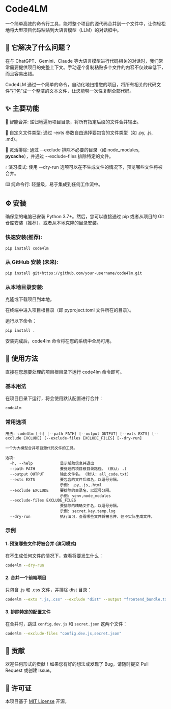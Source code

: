 # Code4LM
一个简单高效的命令行工具，能将整个项目的源代码合并到一个文件中，让你轻松地将大型项目代码粘贴到大语言模型（LLM）的对话框中。

## 🤔 它解决了什么问题？
在与 ChatGPT、Gemini、Claude 等大语言模型进行代码相关的对话时，我们常常需要提供项目的完整上下文。手动逐个复制粘贴多个文件的内容不仅效率低下，而且容易出错。

Code4LM 通过一个简单的命令，自动化地扫描您的项目，将所有相关的代码文件“打包”成一个整洁的文本文件，让您能够一次性复制全部代码。

## ✨ 主要功能
📂 智能合并: 递归地遍历项目目录，将所有指定后缀的文件合并输出。

🎯 自定义文件类型: 通过 -exts 参数自由选择要包含的文件类型（如 .py, .js, .md）。

🙈 灵活排除: 通过 --exclude 排除不必要的目录（如 node_modules, __pycache__），并通过 --exclude-files 排除特定的文件。

💧 演习模式: 使用 --dry-run 选项可以在不生成文件的情况下，预览哪些文件将被合并。

⌨️ 纯命令行: 轻量级，易于集成到任何工作流中。

## ⚙️ 安装
确保您的电脑已安装 Python 3.7+。然后，您可以直接通过 pip 或者从项目的 Git 仓库安装（推荐），或者从本地克隆的目录安装。

### 快速安装(推荐):
```bash
pip install code4lm
```

### 从 GitHub 安装 (未来):
```bash
pip install git+https://github.com/your-username/code4lm.git
```

### 从本地目录安装:

克隆或下载项目到本地。

在终端中进入项目根目录（即 pyproject.toml 文件所在的目录）。

运行以下命令：
```bash
pip install .
```
安装完成后，code4lm 命令将在您的系统中全局可用。

## 🚀 使用方法
直接在您想要处理的项目根目录下运行 code4lm 命令即可。

### 基本用法
在项目目录下运行，将会使用默认配置进行合并：
```bash
code4lm
```

### 常用选项
```
用法: code4lm [-h] [--path PATH] [--output OUTPUT] [--exts EXTS] [--exclude EXCLUDE] [--exclude-files EXCLUDE_FILES] [--dry-run]

一个为大模型合并项目源代码文件的工具。

选项:
  -h, --help            显示帮助信息并退出
  --path PATH           要处理的项目根目录路径。 (默认: .)
  --output OUTPUT       输出文件名。 (默认: all_code.txt)
  --exts EXTS           要包含的文件后缀名，以逗号分隔。
                        示例: .py,.js,.html
  --exclude EXCLUDE     要排除的目录名，以逗号分隔。
                        示例: venv,node_modules
  --exclude-files EXCLUDE_FILES
                        要排除的精确文件名，以逗号分隔。
                        示例: secret.key,temp.log
  --dry-run             执行演习，查看哪些文件将被合并，但不实际生成文件。
```

### 示例
#### 1. 预览哪些文件将被合并 (演习模式)

在不生成任何文件的情况下，查看将要发生什么：
```bash
code4lm --dry-run
```

#### 2. 合并一个前端项目

只包含 .js 和 .css 文件，并排除 dist 目录：
```bash
code4lm --exts ".js,.css" --exclude "dist" --output "frontend_bundle.txt"
```

#### 3. 排除特定的配置文件

在合并时，跳过 `config.dev.js` 和 `secret.json` 这两个文件：
```bash
code4lm --exclude-files "config.dev.js,secret.json"
```

## 🤝 贡献
欢迎任何形式的贡献！如果您有好的想法或发现了 Bug，请随时提交 Pull Request 或创建 Issue。

## 📜 许可证
本项目基于 [MIT License](https://opensource.org/licenses/MIT) 开源。